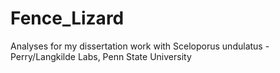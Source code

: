 # Fence_Lizard
Analyses for my dissertation work with Sceloporus undulatus - Perry/Langkilde Labs, Penn State University
